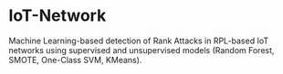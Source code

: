# IoT-Network
Machine Learning-based detection of Rank Attacks in RPL-based IoT networks using supervised and unsupervised models (Random Forest, SMOTE, One-Class SVM, KMeans).
